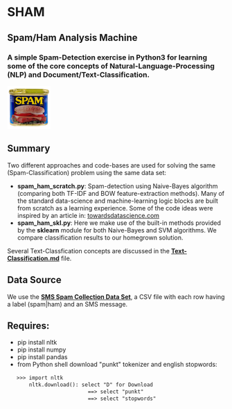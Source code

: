 # SHAM
## Spam/Ham Analysis Machine
### A simple Spam-Detection exercise in Python3 for learning some of the core concepts of Natural-Language-Processing (NLP) and Document/Text-Classification.  

<img src="https://github.com/bfanselow/DataScience/blob/master/img/spam.jpg" width="100" height="100">

## Summary
Two different approaches and code-bases are used for solving the same (Spam-Classification) problem using the same data set:
  * **spam_ham_scratch.py**: Spam-detection using Naive-Bayes algorithm (comparing both TF-IDF and BOW feature-extraction methods). Many of the standard data-science and machine-learning logic blocks are built from scratch as a learning experience.  Some of the code ideas were inspired by an article in: [<u>towardsdatascience.com</u>](https://towardsdatascience.com/spam-classifier-in-python-from-scratch-27a98ddd8e73)
  * **spam_ham_skl.py**: Here we make use of the built-in methods provided by the **sklearn** module for both Naive-Bayes and SVM algorithms. We compare classification results to our homegrown solution.

Several Text-Classfication concepts are discussed in the **[Text-Classification.md](https://github.com/bfanselow/DataScience/blob/master/ML_PROJECTS/SHAM/Text-Classification.md)** file.
 
## Data Source 
We use the **[SMS Spam Collection Data Set](https://www.kaggle.com/uciml/sms-spam-collection-dataset)**, a CSV file with each row having a label (spam|ham) and an SMS message. 


## Requires:
 * pip install nltk
 * pip install numpy 
 * pip install pandas 
 * from Python shell download "punkt" tokenizer and english stopwords:
```
   >>> import nltk
       nltk.download(): select "D" for Download
                          ==> select "punkt"
                          ==> select "stopwords"
```


